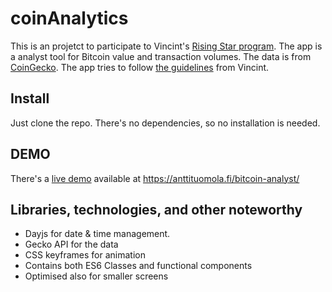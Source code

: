 # coinAnalytics

This is an projetct to participate to Vincint's <a href="https://vincit.fi/risingstar/">Rising Star program</a>. The app is a analyst tool for Bitcoin value and transaction volumes. The data is from <a href="https://www.coingecko.com/api/documentations/v3#/coins/get_coins__id__market_chart_range">CoinGecko</a>. The app tries to follow <a href="https://vincit.fi/risingstar/Vincit-Rising-Star-2021-Pre-assignment.pdf">the guidelines</a> from Vincint.

<h2>Install</h2>
Just clone the repo. There's no dependencies, so no installation is needed.

<h2>DEMO</h2>
There's a <a href="https://anttituomola.fi/bitcoin-analyst/">live demo</a> available at <a href="https://anttituomola.fi/bitcoin-analyst/">https://anttituomola.fi/bitcoin-analyst/</a>

<h2>Libraries, technologies, and other noteworthy</h2>
<ul>
  <li>Dayjs for date & time management.</li>
  <li>Gecko API for the data</li>
  <li>CSS keyframes for animation</li>
  <li>Contains both ES6 Classes and functional components</li>
  <li>Optimised also for smaller screens</li>
</ul>
